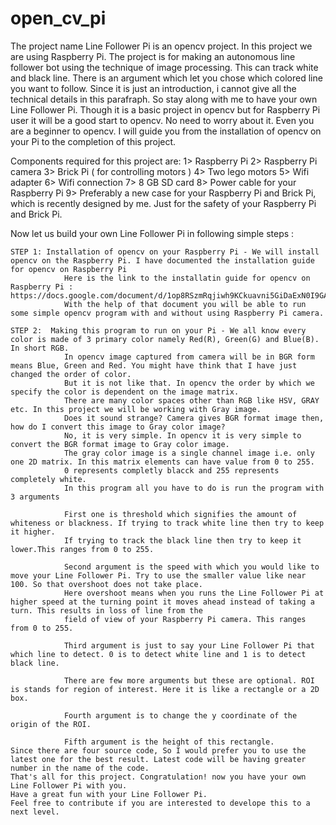open_cv_pi
==========

The project name Line Follower Pi is an opencv project. In this project we are using Raspberry Pi. 
The project is for making an autonomous line follower bot using the technique of image processing.
This can track white and black line. There is an argument which let you chose which colored line you want to follow.
Since it is just an introduction, i cannot give all the technical details in this parafraph. So stay along with me to have your own Line Follower Pi.
Though it is a basic project in opencv but for Raspberry Pi user it will be a good start to opencv.
No need to worry about it. Even you are a beginner to opencv. 
I will guide you from the installation of opencv on your Pi to the completion of this project.

Components required for this project are:
	1> Raspberry Pi
	2> Raspberry Pi camera
	3> Brick Pi ( for controlling motors )
	4> Two lego motors
	5> Wifi adapter 
	6> Wifi connection
	7> 8 GB SD card
	8> Power cable for your Raspberry Pi
	9> Preferably a new case for your Raspberry Pi and Brick Pi, which is recently designed by me. Just for the safety of your Raspberry Pi and Brick Pi. 
	
Now let us build your own Line Follower Pi in following simple steps :

	STEP 1: Installation of opencv on your Raspberry Pi - We will install opencv on the Raspberry Pi. I have documented the installation guide for opencv on Raspberry Pi
				Here is the link to the installatin guide for opencv on Raspberry Pi : https://docs.google.com/document/d/1op8RSzmRqjiwh9KCkuavni5GiDaExN0I9GA6pvZy1EI/edit
				With the help of that document you will be able to run some simple opencv program with and without using Raspberry Pi camera.

	STEP 2:  Making this program to run on your Pi - We all know every color is made of 3 primary color namely Red(R), Green(G) and Blue(B). In short RGB.
				In opencv image captured from camera will be in BGR form means Blue, Green and Red. You might have think that I have just changed the order of color.
				But it is not like that. In opencv the order by which we specify the color is dependent on the image matrix.
				There are many color spaces other than RGB like HSV, GRAY etc. In this project we will be working with Gray image.
				Does it sound strange? Camera gives BGR format image then, how do I convert this image to Gray color image?
				No, it is very simple. In opencv it is very simple to convert the BGR format image to Gray color image.
				The gray color image is a single channel image i.e. only one 2D matrix. In this matrix elements can have value from 0 to 255.
				0 represents completly blacck and 255 represents completely white.
				In this program all you have to do is run the program with 3 arguments
				
				First one is threshold which signifies the amount of whiteness or blackness. If trying to track white line then try to keep it higher.
				If trying to track the black line then try to keep it lower.This ranges from 0 to 255.
				
				Second argument is the speed with which you would like to move your Line Follower Pi. Try to use the smaller value like near 100. So that overshoot does not take place.
				Here overshoot means when you runs the Line Follower Pi at higher speed at the turning point it moves ahead instead of taking a turn. This results in loss of line from the 
				field of view of your Raspberry Pi camera. This ranges from 0 to 255.
				
				Third argument is just to say your Line Follower Pi that which line to detect. 0 is to detect white line and 1 is to detect black line.

				There are few more arguments but these are optional. ROI is stands for region of interest. Here it is like a rectangle or a 2D box.
				
				Fourth argument is to change the y coordinate of the origin of the ROI.
				
				Fifth argument is the height of this rectangle.
	Since there are four source code, So I would prefer you to use the latest one for the best result. Latest code will be having greater number in the name of the code.			
	That's all for this project. Congratulation! now you have your own Line Follower Pi with you.
	Have a great fun with your Line Follower Pi.
	Feel free to contribute if you are interested to develope this to a next level.